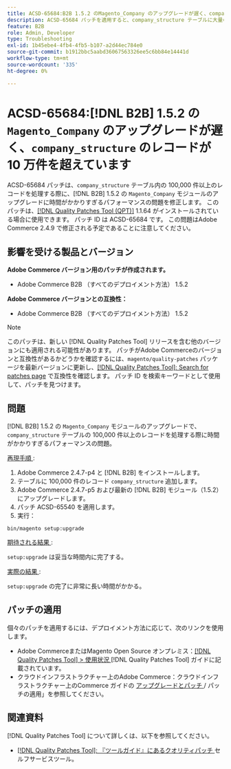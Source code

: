 ```yaml
---
title: ACSD-65684:B2B 1.5.2 のMagento_Company のアップグレードが遅く、company_structure に 100,000 件を超えるレコードがある
description: ACSD-65684 パッチを適用すると、company_structure テーブルに大量のレコード（～100,000）が処理されるため、B2B 1.5.2 のMagento_Company モジュールのアップグレードに時間がかかりすぎるAdobe Commerceの問題を修正できます。
feature: B2B
role: Admin, Developer
type: Troubleshooting
exl-id: 1b45ebe4-4fb4-4fb5-b107-a2d44ec784e0
source-git-commit: b1912bbc5aabd36067563326ee5c6bb84e14441d
workflow-type: tm+mt
source-wordcount: '335'
ht-degree: 0%

---
```


# ACSD-65684:[!DNL B2B] 1.5.2 の `Magento_Company` のアップグレードが遅く、`company_structure` のレコードが 10 万件を超えています

ACSD-65684 パッチは、`company_structure` テーブル内の 100,000 件以上のレコードを処理する際に、[!DNL B2B] 1.5.2 の `Magento_Company` モジュールのアップグレードに時間がかかりすぎるパフォーマンスの問題を修正します。 このパッチは、[[!DNL Quality Patches Tool (QPT)]](/help/tools/quality-patches-tool/quality-patches-tool-to-self-serve-quality-patches.md) 1.1.64 がインストールされている場合に使用できます。 パッチ ID は ACSD-65684 です。 この問題はAdobe Commerce 2.4.9 で修正される予定であることに注意してください。

## 影響を受ける製品とバージョン

**Adobe Commerce バージョン用のパッチが作成されます。**

* Adobe Commerce B2B （すべてのデプロイメント方法） 1.5.2

**Adobe Commerce バージョンとの互換性：**

* Adobe Commerce B2B （すべてのデプロイメント方法） 1.5.2

>[!NOTE]
>
>このパッチは、新しい [!DNL Quality Patches Tool] リリースを含む他のバージョンにも適用される可能性があります。 パッチがAdobe Commerceのバージョンと互換性があるかどうかを確認するには、`magento/quality-patches` パッケージを最新バージョンに更新し、[[!DNL Quality Patches Tool]: Search for patches page](https://experienceleague.adobe.com/tools/commerce-quality-patches/index.html) で互換性を確認します。 パッチ ID を検索キーワードとして使用して、パッチを見つけます。

## 問題

[!DNL B2B] 1.5.2 の `Magento_Company` モジュールのアップグレードで、`company_structure` テーブルの 100,000 件以上のレコードを処理する際に時間がかかりすぎるパフォーマンスの問題。

<u> 再現手順 </u>:

1. Adobe Commerce 2.4.7-p4 と [!DNL B2B] をインストールします。
1. テーブルに 100,000 件のレコード `company_structure` 追加します。
1. Adobe Commerce 2.4.7-p5 および最新の [!DNL B2B] モジュール（1.5.2）にアップグレードします。
1. パッチ ACSD-65540 を適用します。
1. 実行：

```
bin/magento setup:upgrade
```

<u> 期待される結果 </u>:

`setup:upgrade` は妥当な時間内に完了する。

<u> 実際の結果 </u>:

`setup:upgrade` の完了に非常に長い時間がかかる。

## パッチの適用

個々のパッチを適用するには、デプロイメント方法に応じて、次のリンクを使用します。

* Adobe CommerceまたはMagento Open Source オンプレミス：[[!DNL Quality Patches Tool] > 使用状況 ](/help/tools/quality-patches-tool/usage.md) [!DNL Quality Patches Tool] ガイドに記載されています。
* クラウドインフラストラクチャー上のAdobe Commerce：クラウドインフラストラクチャー上のCommerce ガイドの [ アップグレードとパッチ ](https://experienceleague.adobe.com/docs/commerce-cloud-service/user-guide/develop/upgrade/apply-patches.html)/ パッチの適用」を参照してください。

## 関連資料

[!DNL Quality Patches Tool] について詳しくは、以下を参照してください。

* [[!DNL Quality Patches Tool]: 『ツールガイド』にあるクオリティパッチ ](/help/tools/quality-patches-tool/quality-patches-tool-to-self-serve-quality-patches.md) セルフサービスツール。
